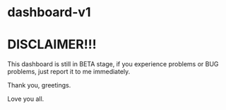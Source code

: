 # dashboard-v1
# DISCLAIMER!!!
This dashboard is still in BETA stage,
if you experience problems or BUG problems,
just report it to me immediately.

Thank you, greetings.

Love you all.
